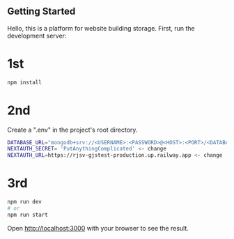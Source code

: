 
## Getting Started

Hello, this is a platform for website building storage.
First, run the development server:

# 1st
```bash
npm install
```

# 2nd
Create a ".env" in the project's root directory. 
```bash
DATABASE_URL="mongodb+srv://<USERNAME>:<PASSWORD>@<HOST>:<PORT>/<DATABASE_NAME>" <- change
NEXTAUTH_SECRET= 'PutAnythingComplicated' <- change
NEXTAUTH_URL=https://rjsv-gjstest-production.up.railway.app <- change
```

# 3rd
```bash
npm run dev
# or
npm run start
```

Open [http://localhost:3000](http://localhost:3000) with your browser to see the result.

